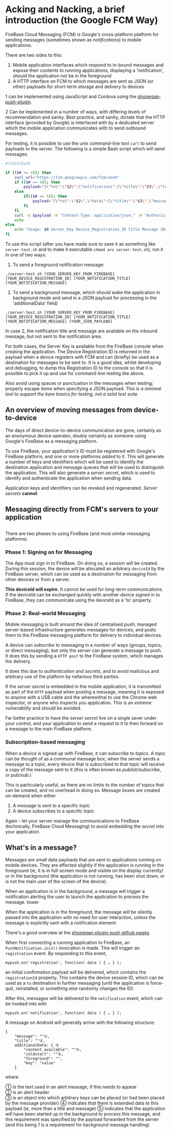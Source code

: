 # Acking and Nacking, a brief introduction (the Google FCM Way)

FireBase Cloud Messaging (FCM) is Google's cross-platform platform for sending messages (sometimes shown as *notifications*) to mobile applications.

There are two sides to this:

1. Mobile application interfaces which respond to in-bound messages and expose their contents to running applications, displaying a 'notification', should the application not be in the foreground
2. A HTTP interface on FCM to which messages are sent as JSON (or other) payloads for short-term storage and delivery to devices

1 can be implemented using JavaScript and Cordova using the [phonegap-push-plugin](https://github.com/phonegap/phonegap-plugin-push).

2 Can be implemented in a number of ways, with differing levels of recommendation and sanity. Best practice, and sanity, dictate that the HTTP interface (provided by Google) is interfaced with by a dedicated server which the mobile application communicates with to send outbound messages.

For testing, it is possible to use the unix command-line tool `curl` to send payloads to the server. The following is a simple Bash script which will send messages:

```bash
#!/bin/bash

if (($# >= 4)); then
	curl_url="https://fcm.googleapis.com/fcm/send"
	if (($# == 4)); then
		payload="{\"to\":\"$2\",\"notification\":{\"title\":\"$3\",\"text\":\"$4\",\"sound\":\"default\",\"badge\":\"0\"},\"priority\":\"high\"}"
	else
		if(($# == 5)); then
			payload="{\"to\":\"$2\",\"data\":{\"title\":\"$3\",\"message\":\"$4\",\"foreground\":\"false\",\"coldstart\":\"true\",\"content-available\":\"1\",\"data\":\"$5\"},\"priority\":\"high\"}"
		fi
	fi
	curl -d $payload -H "Content-Type: application/json;" -H "Authorization: key=$1" $curl_url
	echo
else 
	echo "Usage: $0 Server_Key Device_Registration_ID Title Message [Background_content_as_JSON]"
fi
```

To use this script (after you have made sure to save it as something like `server-test.sh` and to make it executable `chmod a+x server-test.sh`), run it in one of two ways:

1. To send a foreground notification message:

`./server-test.sh [YOUR_SERVER_KEY_FROM_FIREBASE] [YOUR_DEVICE_REGISTRATION_ID] [YOUR_NOTIFICATION_TITLE] [YOUR_NOTIFICATION_MESSAGE]`

2. To send a background message, which should wake the application in background mode and send in a JSON payload for processing in the 'additionalData' field)

`./server-test.sh [YOUR_SERVER_KEY_FROM_FIREBASE] [YOUR_DEVICE_REGISTRATION_ID] [YOUR_NOTIFICATION_TITLE] [YOUR_NOTIFICATION_MESSAGE] [YOUR_JSON_PAYLOAD]`

In case 2, the notification title and message are available on the inbound message, but not sent to the notification area.

For both cases, the Server Key is available from the FireBase console when creating the application. The Device Registration ID is returned in the payload when a device registers with FCM and can (briefly) be used as a destination for messages to be sent to. It is a good idea, whilst developing and debugging, to dump this Registration ID to the console so that it is possible to pick it up and use for command-line testing like above.

Also avoid using spaces or punctuation in the messages when testing; properly escape items when specifying a JSON payload. *This is a minimal tool to support the bare basics for testing, not a solid test suite.*

## An overview of moving messages from device-to-device

The days of direct device-to-device communication are gone, certainly as an anonymous device operator, doubly certainly as someone using Google's FireBase as a messaging platform. 

To use FireBase, your application's ID must be registered with Google's FireBase platform, and one or more platforms *added* to it. This will generate a number of keys and identifiers which will be used to identify the destination application and message queues that will be used to distinguish the application. This will also generate a *server secret*, which is used to identify and authenticate the application when sending data. 

Application keys and identifiers can be revoked and regenerated. *Server secrets* **cannot**.

## Messaging directly from FCM's servers to your application



## 

There are two phases to using FireBase (and most similar messaging platforms). 

### Phase 1: Signing on for Messaging

The App must sign in to FireBase. On doing so, a session will be created. During this session, the device will be allocated an arbitrary `deviceId` by the FireBase server, which can be used as a destination for messaging from other devices or from a server.

**This deviceId will expire.** It cannot be used for long-term communications.   If the deviceId can be exchanged quickly with another device signed in to FireBase, they can communicate using the deviceId as a 'to' property.

### Phase 2: Real-world Messaging

Mobile messaging is built around the idea of centralised push; managed server-based infrastructure generates messages for devices, and posts them to the FireBase messaging platform for delivery to individual devices.

A device can *subscribe* to messaging in a number of ways (groups, topics, or direct messaging), but only the *server* can generate a message to push. It does this by sending a `HTTP post` to the FireBase system, which manages the delivery.

It does this due to *authentication* and *secrets*, and to avoid malicious and arbitrary use of the platform by nefarious third parties. 

If the *server secret* is embedded in the mobile application, it is transmitted as part of the `HTTP` payload when posting a message, meaning it is exposed to anyone with a USB cable and the wherewithal to use the Chrome web inspector, or anyone who inspects you application. This is an *extreme vulnerability* and should be avoided. 

Far better practice to have the *server secret* live on a single sever under your control, and your application to send a request to it to then forward on a message to the main FireBase platform.

### Subscription-based messaging

When a device is signed up with FireBase, it can subscribe to *topics*. A *topic* can be thought of as a communal message box; when the server sends a message to a topic, every device that is subscribed to that topic will receive  a copy of the message sent to it (this is often known as *publish/subscribe*, or *pub/sub*.)

This is particularly useful, as there are no limits to the number of topics that can be created, and no overhead in doing so. Message boxes are created on-demand when either 

1. A message is sent to a specific *topic*
2. A device subscribes to a specific *topic*

Again - let your server manage the communications to FireBase (technically, FireBase Cloud Messaging) to avoid embedding the *secret* into your application.

## What's in a message?

Messages are small data payloads that are sent to applications running on mobile devices. They are affected slightly if the application is running in the foreground (ie, it is in full-screen mode and visible on the display currently) or in the background (the application is not running, has been shut down, or is not the main user of the screen of the device).

When an application is in the background, a message will trigger a notification alerting the user to launch the application to process the message. tower

When the application is in the foreground, the message will be silently passed into the application with no need for user interaction, *unless* the message is explicitly sent with a notification element.

There's a good overview at the [phonegap-plugin-push github pages](https://github.com/phonegap/phonegap-plugin-push/blob/master/docs/PAYLOAD.md).

When first connecting a running application to FireBase, an `PushNotification.init()` invocation is made. This will trigger an `registration` event. By responding to this event,

`mypush.on('registration', function( data ) { … } );`

an initial confirmation payload will be delivered, which contains the `registrationId` property. This contains the device session ID, which can be used as a `to` destination in further messaging (until the application is force-quit, reinstalled, or something else randomly changes the ID).

After this, messages will be delivered to the `notification` event, which can be hooked into with

`mypush.on('notification', function( data ) { … } );`


A message on Android will generally arrive with the following structure:

```
{
	"message": ""①,
	"title": ""②, 
	additionalData: { ③ 
	    "content_available": ""④,
	    "coldstart": ""⑤,
	    "foreground": "",
	    "key": "value"
	}
```
where

① is the text used in an alert message, if this needs to appear    
② is an alert header    
③ is an object into which arbitrary keys can be placed (or had been placed by the message provider)
④ indicates that there is extended data to this payload (ie, more than a title and message)
⑤ indicates that the application will have been started up in the background to process this message, and this requirement was specified by the payload forwarded from the server (and this being *1* is a requirement for background message handling)
